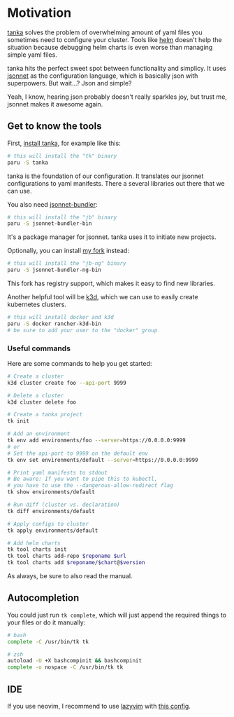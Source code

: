 # Motivation

[tanka](https://tanka.dev/) solves the problem of overwhelming amount of yaml files you
sometimes need to configure your cluster. Tools like [helm](https://helm.sh/) doesn't help
the situation because debugging helm charts is even worse than managing simple yaml files.

tanka hits the perfect sweet spot between functionality and simplicy. It uses [jsonnet](https://jsonnet.org/)
as the configuration language, which is basically json with superpowers. But wait...? Json and simple?

Yeah, I know, hearing json probably doesn't really sparkles joy, but trust me, jsonnet makes it awesome again.

## Get to know the tools

First, [install tanka](https://tanka.dev/install#tanka), for example like this:

```bash
# this will install the "tk" binary
paru -S tanka
```

tanka is the foundation of our configuration. It translates our jsonnet configurations to
yaml manifests. There a several libraries out there that we can use.

You also need [jsonnet-bundler](https://tanka.dev/install#jsonnet-bundler):

```bash
# this will install the "jb" binary
paru -S jsonnet-bundler-bin
```

It's a package manager for jsonnet. tanka uses it to initiate new projects.

Optionally, you can install [my fork](https://github.com/dadav/jsonnet-bundler-ng) instead:

```bash
# this will install the "jb-ng" binary
paru -S jsonnet-bundler-ng-bin
```

This fork has registry support, which makes it easy to find new libraries.

Another helpful tool will be [k3d](https://k3d.io/), which we can use to easily create
kubernetes clusters.

```bash
# this will install docker and k3d
paru -S docker rancher-k3d-bin
# be sure to add your user to the "docker" group
```

### Useful commands

Here are some commands to help you get started:

```bash
# Create a cluster
k3d cluster create foo --api-port 9999

# Delete a cluster
k3d cluster delete foo

# Create a tanka project
tk init

# Add an environment
tk env add environments/foo --server=https://0.0.0.0:9999
# or
# Set the api-port to 9999 on the default env
tk env set environments/default --server=https://0.0.0.0:9999

# Print yaml manifests to stdout
# Be aware: If you want to pipe this to kubectl,
# you have to use the --dangerous-allow-redirect flag
tk show environments/default

# Run diff (cluster vs. declaration)
tk diff environments/default

# Apply configs to cluster
tk apply environments/default

# Add helm charts
tk tool charts init
tk tool charts add-repo $reponame $url
tk tool charts add $reponame/$chart@$version
```

As always, be sure to also read the manual.

## Autocompletion

You could just run `tk complete`, which will just append the required things to your files or
do it manually:

```bash
# bash
complete -C /usr/bin/tk tk

# zsh
autoload -U +X bashcompinit && bashcompinit
complete -o nospace -C /usr/bin/tk tk
```

## IDE

If you use neovim, I recommend to use [lazyvim](https://lazyvim.org/) with [this config](https://github.com/dadav/dotfiles/blob/master/.config/nvim/lua/plugins/languages/jsonnet.lua).
